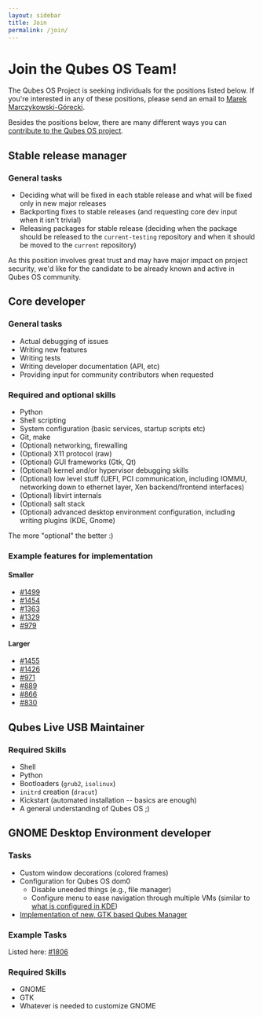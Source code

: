 ```yaml
---
layout: sidebar
title: Join
permalink: /join/
---
```


Join the Qubes OS Team!
=======================

The Qubes OS Project is seeking individuals for the positions listed
below. If you're interested in any of these positions, please send an email to
[Marek Marczykowski-Górecki](mailto:marmarek@invisiblethingslab.com).

Besides the positions below, there are many different ways you can [contribute to the Qubes OS project](/doc/contributing/). 

Stable release manager
----------------------

### General tasks ###

 * Deciding what will be fixed in each stable release and what will be fixed
   only in new major releases
 * Backporting fixes to stable releases (and requesting core dev input when it
   isn't trivial)
 * Releasing packages for stable release (deciding when the package should be
   released to the `current-testing` repository and when it should be moved to
   the `current` repository)

As this position involves great trust and may have major impact on project
security, we'd like for the candidate to be already known and active in Qubes
OS community.

Core developer
--------------

### General tasks ###

 * Actual debugging of issues
 * Writing new features
 * Writing tests
 * Writing developer documentation (API, etc)
 * Providing input for community contributors when requested

### Required and optional skills ###

 * Python
 * Shell scripting
 * System configuration (basic services, startup scripts etc)
 * Git, make
 * (Optional) networking, firewalling
 * (Optional) X11 protocol (raw)
 * (Optional) GUI frameworks (Gtk, Qt)
 * (Optional) kernel and/or hypervisor debugging skills
 * (Optional) low level stuff (UEFI, PCI communication,
   including IOMMU, networking down to ethernet layer, Xen
   backend/frontend interfaces)
 * (Optional) libvirt internals
 * (Optional) salt stack
 * (Optional) advanced desktop environment configuration, including
   writing plugins (KDE, Gnome)

The more "optional" the better :)

### Example features for implementation ###

#### Smaller ####

 * [#1499](https://github.com/QubesOS/qubes-issues/issues/1499)
 * [#1454](https://github.com/QubesOS/qubes-issues/issues/1454)
 * [#1363](https://github.com/QubesOS/qubes-issues/issues/1363)
 * [#1329](https://github.com/QubesOS/qubes-issues/issues/1329)
 * [#979](https://github.com/QubesOS/qubes-issues/issues/979)

#### Larger ####

 * [#1455](https://github.com/QubesOS/qubes-issues/issues/1455)
 * [#1426](https://github.com/QubesOS/qubes-issues/issues/1426)
 * [#971](https://github.com/QubesOS/qubes-issues/issues/971)
 * [#889](https://github.com/QubesOS/qubes-issues/issues/889)
 * [#866](https://github.com/QubesOS/qubes-issues/issues/866)
 * [#830](https://github.com/QubesOS/qubes-issues/issues/830)

Qubes Live USB Maintainer
-------------------------

### Required Skills ###

 * Shell
 * Python
 * Bootloaders (`grub2`, `isolinux`)
 * `initrd` creation (`dracut`)
 * Kickstart (automated installation -- basics are enough)
 * A general understanding of Qubes OS ;)

GNOME Desktop Environment developer
-------------------------------------

### Tasks ###

 * Custom window decorations (colored frames)
 * Configuration for Qubes OS dom0
   * Disable uneeded things (e.g., file manager)
   * Configure menu to ease navigation through multiple VMs (similar to [what is
     configured in KDE](https://github.com/QubesOS/qubes-issues/issues/1784#issuecomment-216868265))
 * [Implementation of new, GTK based Qubes Manager](https://github.com/QubesOS/qubes-issues/issues/1870)

### Example Tasks ###

 Listed here: [#1806](https://github.com/QubesOS/qubes-issues/issues/1806)

### Required Skills ###

 * GNOME
 * GTK
 * Whatever is needed to customize GNOME


